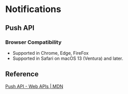 # Notifications

## Push API
### Browser Compatibility
- Supported in Chrome, Edge, FireFox
- Supported in Safari on macOS 13 (Ventura) and later.


## Reference
[Push API - Web APIs | MDN](https://developer.mozilla.org/en-US/docs/Web/API/Push_API)  
